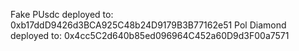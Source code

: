 Fake PUsdc deployed to: 0xb17ddD9426d3BCA925C48b24D9179B3B77162e51
Pol Diamond deployed to: 0x4cc5C2d640b85ed096964C452a60D9d3F00a7571
